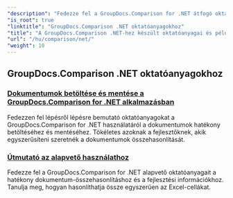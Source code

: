 ```yaml
---
"description": "Fedezze fel a GroupDocs.Comparison for .NET átfogó oktatóanyagait, amelyek hatékony dokumentum- és mappa-összehasonlítást, -kezelést és -integrációt tesznek lehetővé."
"is_root": true
"linktitle": "GroupDocs.Comparison .NET oktatóanyagokhoz"
"title": "A GroupDocs.Comparison .NET-hez készült oktatóanyagai és példái"
"url": "/hu/comparison/net/"
"weight": 10
---
```


## GroupDocs.Comparison .NET oktatóanyagokhoz 
### [Dokumentumok betöltése és mentése a GroupDocs.Comparison for .NET alkalmazásban](./load-and-save-documents/)
Fedezzen fel lépésről lépésre bemutató oktatóanyagokat a GroupDocs.Comparison for .NET használatáról a dokumentumok hatékony betöltéséhez és mentéséhez. Tökéletes azoknak a fejlesztőknek, akik egyszerűsíteni szeretnék a dokumentumok összehasonlítását.
### [Útmutató az alapvető használathoz](./guide-to-basic-usage/)
Fedezze fel a GroupDocs.Comparison for .NET alapvető oktatóanyagait a hatékony dokumentum-összehasonlításhoz és a fejlesztési információkhoz. Tanulja meg, hogyan hasonlíthatja össze egyszerűen az Excel-cellákat.